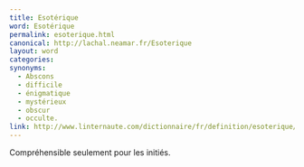 ```yaml
---
title: Esotérique
word: Esotérique
permalink: esoterique.html
canonical: http://lachal.neamar.fr/Esoterique
layout: word
categories:
synonyms:
  - Abscons
  - difficile
  - énigmatique
  - mystérieux
  - obscur
  - occulte.
link: http://www.linternaute.com/dictionnaire/fr/definition/esoterique/
---
```


Compréhensible seulement pour les initiés.

